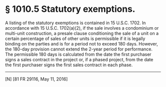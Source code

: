 # § 1010.5   Statutory exemptions.

A listing of the statutory exemptions is contained in 15 U.S.C. 1702. In accordance with 15 U.S.C. 1702(a)(2), if the sale involves a condominium or multi-unit construction, a presale clause conditioning the sale of a unit on a certain percentage of sales of other units is permissible if it is legally binding on the parties and is for a period not to exceed 180 days. However, the 180-day provision cannot extend the 2-year period for performance. The permissible 180 days is calculated from the date the first purchaser signs a sales contract in the project or, if a phased project, from the date the first purchaser signs the first sales contract in each phase.



---

[N] [81 FR 29116, May 11, 2016]




